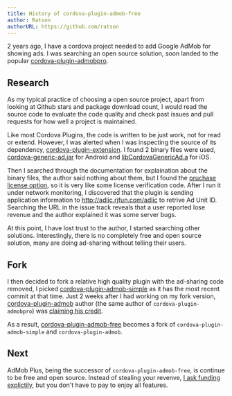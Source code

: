 ```yaml
---
title: History of cordova-plugin-admob-free
author: Ratson
authorURL: https://github.com/ratson
---
```


2 years ago, I have a cordova project needed to add Google AdMob for showing ads. I was searching an open source solution, soon landed to the popular [cordova-plugin-admobpro](https://www.npmjs.com/package/cordova-plugin-admobpro).

## Research

As my typical practice of choosing a open source project, apart from looking at Github stars and package download count, I would read the source code to evaluate the code quality and check past issues and pull requests for how well a project is maintained.

Like most Cordova Plugins, the code is written to be just work, not for read or extend. However, I was alerted when I was inspecting the source of its dependency, [cordova-plugin-extension](https://www.npmjs.com/package/cordova-plugin-extension). I found 2 binary files were used, [cordova-generic-ad.jar](https://unpkg.com/cordova-plugin-extension@1.5.4/src/android/cordova-generic-ad.jar) for Android and [libCordovaGenericAd.a](https://unpkg.com/cordova-plugin-extension@1.5.4/src/ios/libCordovaGenericAd.a) for iOS.

Then I searched through the documentation for explaination about the binary files, the author said nothing about them, but I found the [pruchase license option](https://github.com/floatinghotpot/cordova-admob-pro#license), so it is very like some license verification code. After I run it under network monitoring, I discovered that the plugin is sending application information to http://adlic.rjfun.com/adlic to retrive Ad Unit ID. Searching the URL in the issue track reveals that a user reported lose revenue and the author explained it was some server bugs.

At this point, I have lost trust to the author, I started searching other solutions. Interestingly, there is no completely free and open source solution, many are doing ad-sharing without telling their users.

## Fork

I then decided to fork a relative high quality plugin with the ad-sharing code removed, I picked [cordova-plugin-admob-simple](https://www.npmjs.com/package/cordova-plugin-admob-simple) as it has the most recent commit at that time. Just 2 weeks after I had working on my fork version, [cordova-plugin-admob](https://github.com/floatinghotpot/cordova-plugin-admob) author (the same author of `cordova-plugin-admobpro`) was [claiming his credit](https://github.com/sunnycupertino/cordova-plugin-admob-simple/issues/1).

As a result, [cordova-plugin-admob-free](https://github.com/ratson/cordova-plugin-admob-free) becomes a fork of `cordova-plugin-admob-simple` and `cordova-plugin-admob`.

## Next

AdMob Plus, being the successor of `cordova-plugin-admob-free`, is continue to be free and open source. Instead of stealing your revenve, [I ask funding explictily](https://ratson.name/fund-admob-plus), but you don't have to pay to enjoy all features.
